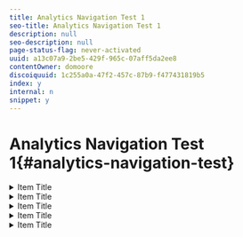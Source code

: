 ```yaml
---
title: Analytics Navigation Test 1
seo-title: Analytics Navigation Test 1
description: null
seo-description: null
page-status-flag: never-activated
uuid: a13c07a9-2be5-429f-965c-07aff5da2ee8
contentOwner: domoore
discoiquuid: 1c255a0a-47f2-457c-87b9-f477431819b5
index: y
internal: n
snippet: y
---
```


# Analytics Navigation Test 1{#analytics-navigation-test}

<details>
 <summary>Item Title</summary>
</details>

<details>
 <summary>Item Title</summary>
</details>

<details>
 <summary>Item Title</summary>
</details>

<details>
 <summary>Item Title</summary>
</details>

<details>
 <summary>Item Title</summary>
</details>

